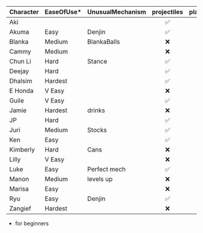 | Character | EaseOfUse* | UnusualMechanism | projectiles| placeholder | CommandGrab |  Charge | Stock | Teleport | Disadvantages |
| :--- | :-- | :-- | :-----------: | :--: | :-- | :--: | :--: | :--: | :-- |
| Aki  || | ✅ | | | | | ❌ | | slow poison ball recovery | |
| Akuma |Easy| Denjin | ✅ |  | ❌ | | | ✅ | | |
| Blanka  |Medium| BlankaBalls| ❌ |  | ✅ | | Y | ❌ | | | 
| Cammy |Medium| | ❌ | | | | | ❌ | | |
| Chun Li |Hard| Stance | ✅ |  | ✅ air | | | ❌ | | |
| Deejay |Hard| | ✅ | | | | | ❌ | | |
| Dhalsim |Hardest| | ✅ | | | | | ✅ |  | | 
| E Honda |V Easy| | ❌ |  | ✅ | Y | Y | ❌ |  | |
| Guile |V Easy| | ✅ | |  ✅ air | | Y | ❌ | | |
| Jamie |Hardest| drinks| ❌ | | ✅ | Y | | ❌ | | |
| JP |Hard| | ✅ | | ✅ |  | | ✅ | | |
| Juri |Medium| Stocks | ✅ | | | Y | | ❌ | | |
| Ken |Easy| | ✅ |  | | | | ❌ | ||
| Kimberly |Hard| Cans| ❌ |  | ✅ air | | | ❌ |  ||
| Lilly |V Easy| | ❌ |  | | ✅| | ❌ |  ||
| Luke |Easy| Perfect mech| ✅ | Y | | | |❌ | ||
| Manon |Medium| levels up | ❌ |  | ✅ | |Y | ❌ |  ||
| Marisa |Easy| | ❌ |  | ✅ stance| | | ❌ |  ||
| Ryu |Easy| Denjin | ✅ |  | ❌ | | | ❌ | ||
| Zangief |Hardest| | ❌ |  | ✅ |  | | ❌ |  ||

* for beginners
